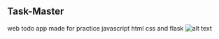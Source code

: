## Task-Master
web todo app made for practice javascript html css and flask
![alt text](https://raw.githubusercontent.com/0zob/task-master/blob/dev/images/print-task-master.png)
